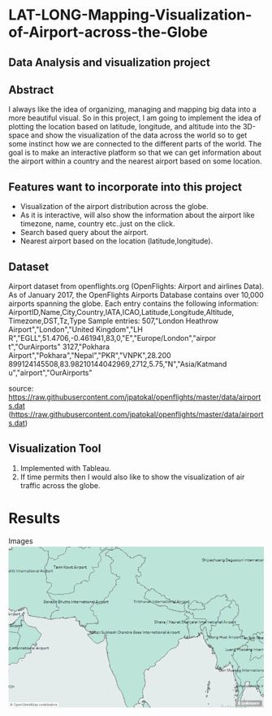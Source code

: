 # LAT-LONG-Mapping-Visualization-of-Airport-across-the-Globe
## Data Analysis and visualization project

## Abstract
I always like the idea of organizing, managing and mapping big data into a more beautiful visual. So in this
project, I am going to implement the idea of plotting the location based on latitude, longitude, and altitude into
the 3D-space and show the visualization of the data across the world so to get some instinct how we are
connected to the different parts of the world. The goal is to make an interactive platform so that we can get
information about the airport within a country and the nearest airport based on some location.

## Features want to incorporate into this project

* Visualization of the airport distribution across the globe.
* As it is interactive, will also show the information about the airport like timezone, name, country etc..just on the click.
* Search based query about the airport.
* Nearest airport based on the location (latitude,longitude).


## Dataset 

Airport dataset from openflights.org (OpenFlights: Airport and airlines Data).
As of January 2017, the OpenFlights Airports Database contains over 10,000 airports spanning the
globe. Each entry contains the following information:
AirportID,Name,City,Country,IATA,ICAO,Latitude,Longitude,Altitude,
Timezone,DST,Tz,Type
Sample entries:
507,"London Heathrow Airport","London","United Kingdom","LH
R","EGLL",51.4706,-0.461941,83,0,"E","Europe/London","airpor
t","OurAirports"
3127,"Pokhara Airport","Pokhara","Nepal","PKR","VNPK",28.200
899124145508,83.98210144042969,2712,5.75,"N","Asia/Katmand
u","airport","OurAirports"

source: https://raw.githubusercontent.com/jpatokal/openflights/master/data/airports.dat
(https://raw.githubusercontent.com/jpatokal/openflights/master/data/airports.dat)

## Visualization Tool

1. Implemented with Tableau.
2. If time permits then I would also like to show the visualization of air traffic across the globe.

# Results

 Images
![Image](1airport.PNG)
